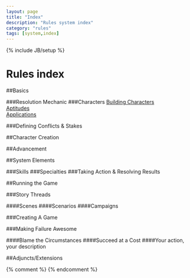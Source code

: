 ```yaml
---
layout: page
title: "Index"
description: "Rules system index"
category: "rules"
tags: [system,index]
---
```

{% include JB/setup %}
# Rules index

##Basics

###Resolution Mechanic
###Characters
[Building Characters](building_characters/index.html)   
[Aptitudes](basic_aptitudes/index.html)  
[Applications](basic_applications/index.html)  

###Defining Conflicts & Stakes


##Character Creation


##Advancement


##System Elements

###Skills
###Specialties
###Taking Action & Resolving Results


##Running the Game

###Story Threads

####Scenes
####Scenarios
####Campaigns

###Creating A Game

###Making Failure Awesome

####Blame the Circumstances
####Succeed at a Cost
####Your action, your description


##Adjuncts/Extensions

{% comment %} <!--vim: set wrap ts=8 tw=0 fileencoding=utf-8 :--> {% endcomment %}
